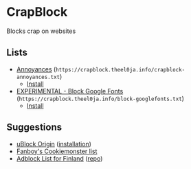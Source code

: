 # CrapBlock

Blocks crap on websites

## Lists
* [Annoyances](https://crapblock.theel0ja.info/crapblock-annoyances.txt) (`https://crapblock.theel0ja.info/crapblock-annoyances.txt`)
  * <a href="abp:subscribe?location=https://crapblock.theel0ja.info/crapblock-annoyances.txt&title=CrapBlock Annoyances&requiresLocation=https://crapblock.theel0ja.info/crapblock-annoyances.txt">Install</a>
* [EXPERIMENTAL - Block Google Fonts](https://crapblock.theel0ja.info/block-googlefonts.txt) (`https://crapblock.theel0ja.info/block-googlefonts.txt`)
  * <a href="abp:subscribe?location=https://crapblock.theel0ja.info/block-googlefonts.txt&title=CrapBlock Annoyances&requiresLocation=https://crapblock.theel0ja.info/block-googlefonts.txt">Install</a>

## Suggestions

* [uBlock Origin](https://github.com/gorhill/uBlock) ([installation](https://github.com/gorhill/uBlock#installation))
* <a href="abp:subscribe?location=https://secure.fanboy.co.nz/fanboy-cookiemonster.txt&title=Anti-Cookie List&requiresLocation=https://secure.fanboy.co.nz/fanboy-cookiemonster.txt">Fanboy's Cookiemonster list</a>
* <a href="abp:subscribe?location=https://adb.theel0ja.info/finnish-easylist-addition/Finland_adb.txt?crapblock&title=Adblock List for Finland&requiresLocation=https://adb.theel0ja.info/finnish-easylist-addition/Finland_adb.txt?crapblock">Adblock List for Finland</a> ([repo](https://github.com/theel0ja/finnish-easylist-addition))

<script src="https://cdnjs.cloudflare.com/ajax/libs/cookieconsent2/3.1.0/cookieconsent.min.js"></script>
<link rel="stylesheet" href="https://theel0ja.info/crapblock-cookieconsent/index.css">
<script src="https://theel0ja.info/crapblock-cookieconsent/index.js"></script>
